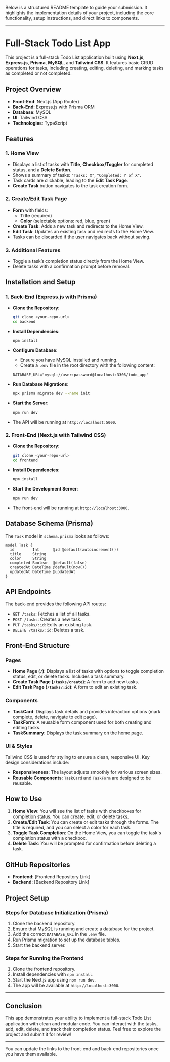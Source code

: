 Below is a structured README template to guide your submission. It highlights the implementation details of your project, including the core functionality, setup instructions, and direct links to components.

---

# Full-Stack Todo List App

This project is a full-stack Todo List application built using **Next.js**, **Express.js**, **Prisma**, **MySQL**, and **Tailwind CSS**. It features basic CRUD operations for tasks, including creating, editing, deleting, and marking tasks as completed or not completed.

## Project Overview

- **Front-End**: Next.js (App Router)
- **Back-End**: Express.js with Prisma ORM
- **Database**: MySQL
- **UI**: Tailwind CSS
- **Technologies**: TypeScript

## Features

### 1. Home View

- Displays a list of tasks with **Title**, **Checkbox/Toggler** for completed status, and a **Delete Button**.
- Shows a summary of tasks: `"Tasks: X"`, `"Completed: Y of X"`.
- Task cards are clickable, leading to the **Edit Task Page**.
- **Create Task** button navigates to the task creation form.

### 2. Create/Edit Task Page

- **Form** with fields:
  - **Title** (required)
  - **Color** (selectable options: red, blue, green)
- **Create Task**: Adds a new task and redirects to the Home View.
- **Edit Task**: Updates an existing task and redirects to the Home View.
- Tasks can be discarded if the user navigates back without saving.

### 3. Additional Features

- Toggle a task’s completion status directly from the Home View.
- Delete tasks with a confirmation prompt before removal.

## Installation and Setup

### 1. **Back-End** (Express.js with Prisma)

- **Clone the Repository**:

  ```bash
  git clone <your-repo-url>
  cd backend
  ```

- **Install Dependencies**:

  ```bash
  npm install
  ```

- **Configure Database**:

  - Ensure you have MySQL installed and running.
  - Create a `.env` file in the root directory with the following content:

  ```env
  DATABASE_URL="mysql://user:password@localhost:3306/todo_app"
  ```

- **Run Database Migrations**:

  ```bash
  npx prisma migrate dev --name init
  ```

- **Start the Server**:

  ```bash
  npm run dev
  ```

- The API will be running at `http://localhost:5000`.

### 2. **Front-End** (Next.js with Tailwind CSS)

- **Clone the Repository**:

  ```bash
  git clone <your-repo-url>
  cd frontend
  ```

- **Install Dependencies**:

  ```bash
  npm install
  ```

- **Start the Development Server**:

  ```bash
  npm run dev
  ```

- The front-end will be running at `http://localhost:3000`.

## Database Schema (Prisma)

The `Task` model in `schema.prisma` looks as follows:

```prisma
model Task {
  id        Int      @id @default(autoincrement())
  title     String
  color     String
  completed Boolean  @default(false)
  createdAt DateTime @default(now())
  updatedAt DateTime @updatedAt
}
```

## API Endpoints

The back-end provides the following API routes:

- `GET /tasks`: Fetches a list of all tasks.
- `POST /tasks`: Creates a new task.
- `PUT /tasks/:id`: Edits an existing task.
- `DELETE /tasks/:id`: Deletes a task.

## Front-End Structure

### Pages

- **Home Page (`/`)**: Displays a list of tasks with options to toggle completion status, edit, or delete tasks. Includes a task summary.
- **Create Task Page (`/tasks/create`)**: A form to add new tasks.
- **Edit Task Page (`/tasks/:id`)**: A form to edit an existing task.

### Components

- **TaskCard**: Displays task details and provides interaction options (mark complete, delete, navigate to edit page).
- **TaskForm**: A reusable form component used for both creating and editing tasks.
- **TaskSummary**: Displays the task summary on the home page.

### UI & Styles

Tailwind CSS is used for styling to ensure a clean, responsive UI. Key design considerations include:

- **Responsiveness**: The layout adjusts smoothly for various screen sizes.
- **Reusable Components**: `TaskCard` and `TaskForm` are designed to be reusable.

## How to Use

1. **Home View**: You will see the list of tasks with checkboxes for completion status. You can create, edit, or delete tasks.
2. **Create/Edit Task**: You can create or edit tasks through the forms. The title is required, and you can select a color for each task.
3. **Toggle Task Completion**: On the Home View, you can toggle the task's completion status with a checkbox.
4. **Delete Task**: You will be prompted for confirmation before deleting a task.

## GitHub Repositories

- **Frontend**: [Frontend Repository Link]
- **Backend**: [Backend Repository Link]

## Project Setup

### Steps for Database Initialization (Prisma)

1. Clone the backend repository.
2. Ensure that MySQL is running and create a database for the project.
3. Add the correct `DATABASE_URL` in the `.env` file.
4. Run Prisma migration to set up the database tables.
5. Start the backend server.

### Steps for Running the Frontend

1. Clone the frontend repository.
2. Install dependencies with `npm install`.
3. Start the Next.js app using `npm run dev`.
4. The app will be available at `http://localhost:3000`.

---

## Conclusion

This app demonstrates your ability to implement a full-stack Todo List application with clean and modular code. You can interact with the tasks, add, edit, delete, and track their completion status. Feel free to explore the project and submit it for review!

---

You can update the links to the front-end and back-end repositories once you have them available.
